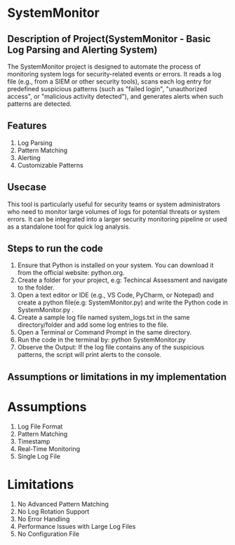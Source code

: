 # SystemMonitor

## Description of Project(SystemMonitor - Basic Log Parsing and Alerting System)
The SystemMonitor project is designed to automate the process of monitoring system logs for security-related events or errors. It reads a log file (e.g., from a SIEM or other security tools), scans each log entry for predefined suspicious patterns (such as "failed login", "unauthorized access", or "malicious activity detected"), and generates alerts when such patterns are detected.

## Features
1. Log Parsing
2. Pattern Matching
3. Alerting
4. Customizable Patterns

## Usecase
This tool is particularly useful for security teams or system administrators who need to monitor large volumes of logs for potential threats or system errors. It can be integrated into a larger security monitoring pipeline or used as a standalone tool for quick log analysis.

## Steps to run the code
1. Ensure that Python is installed on your system. You can download it from the official website: python.org.
2. Create a folder for your project, e.g: Techincal Assessment and navigate to the folder.
3. Open a text editor or IDE (e.g., VS Code, PyCharm, or Notepad) and create a python file(e.g: SystemMonitor.py) and write the Python code in SystemMonitor.py .
4. Create a sample log file named system_logs.txt in the same directory/folder and add some log entries to the file.
5. Open a Terminal or Command Prompt in the same directory.
6. Run the code in the terminal by: python SystemMonitor.py
7. Observe the Output: If the log file contains any of the suspicious patterns, the script will print alerts to the console.

## Assumptions or limitations in my implementation
  # Assumptions
  1. Log File Format
  2. Pattern Matching
  3. Timestamp
  4. Real-Time Monitoring
  5. Single Log File

  # Limitations
  1. No Advanced Pattern Matching
  2. No Log Rotation Support
  3. No Error Handling
  4. Performance Issues with Large Log Files
  5. No Configuration File
